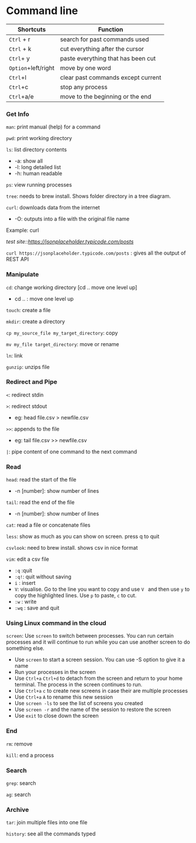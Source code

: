 # Command line
Shortcuts |Function
---     |---
`Ctrl` + r     |search for past commands used
`Ctrl` + k  |cut everything after the cursor
`Ctrl`+ y|paste everything that has been cut
`Option`+left/right| move by one word
`Ctrl`+l|clear past commands except current
`Ctrl`+c|stop any process
`Ctrl`+a/e|move to the beginning or the end




### Get Info
`man`: print manual (help) for a command

`pwd`: print working directory

`ls`: list directory contents
- -a: show all
- -l: long detailed list
- -h: human readable

`ps`: view running processes

`tree`: needs to brew install. Shows folder directory in a tree diagram.

`curl`: downloads data from the internet
- -O: outputs into a file with the original file name

Example: curl

*test site::https://jsonplaceholder.typicode.com/posts*

`curl https://jsonplaceholder.typicode.com/posts` : gives all the output of REST API




### Manipulate
`cd`: change working directory [cd .. move one level up]
- cd .. : move one level up

`touch`: create a file

`mkdir`: create a directory

`cp my_source_file my_target_directory`: copy

`mv my_file target_directory`: move or rename

`ln`: link

`gunzip`: unzips file

### Redirect and Pipe
`<`: redirect stdin

`>`: redirect stdout
- eg: head file.csv > newfile.csv

`>>`: appends to the file
- eg: tail file.csv >> newfile.csv

`|`: pipe content of one command to the next command

### Read
`head`: read the start of the file
- -n [number]: show number of lines

`tail`: read the end of the file
- -n [number]: show number of lines

`cat`: read a file or concatenate files

`less`: show as much as you can show on screen. press q to quit

`csvlook`: need to brew install. shows csv in nice format

`vim`: edit a csv file
- `:q` :quit
- `:q!`: quit without saving
- `i` : insert
- `V`: visualise. Go to the line you want to copy and use `V ` and then use `y` to copy the highlighted lines. Use `p` to paste, `c` to cut.
- `:w` : write
- `:wq` : save and quit

### Using Linux command in the cloud
`screen`: Use `screen` to switch between processes. You can run certain processes and it will continue to run while you can use another screen to do something else.
- Use `screen` to start a screen session. You can use -S option to give it a name
- Run your processes in the screen
- Use `Ctrl+a` `Ctrl+d` to detach from the screen and return to your home terminal. The process in the screen continues to run.
- Use `Ctrl+a` `c` to create new screens in case their are multiple processes
- Use `Ctrl+a` `A` to rename this new session
- Use `screen -ls` to see the list of screens you created
- Use `screen -r` and the name of the session to restore the screen
- Use `exit` to close down the screen


### End

`rm`: remove

`kill`: end a process

### Search
`grep`: search

`ag`: search

### Archive
`tar`: join multiple files into one file

`history`: see all the commands typed
